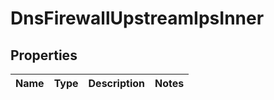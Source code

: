 

# DnsFirewallUpstreamIpsInner


## Properties

| Name | Type | Description | Notes |
|------------ | ------------- | ------------- | -------------|



